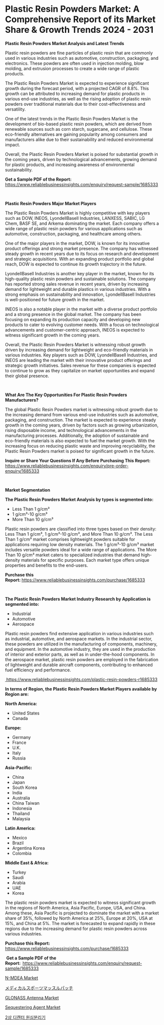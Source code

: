 <p><h1>Plastic Resin Powders Market: A Comprehensive Report of its Market Share & Growth Trends 2024 - 2031</h1></p><p><strong>Plastic Resin Powders Market Analysis and Latest Trends</strong></p>
<p><p>Plastic resin powders are fine particles of plastic resin that are commonly used in various industries such as automotive, construction, packaging, and electronics. These powders are often used in injection molding, blow molding, and extrusion processes to create a wide range of plastic products.</p><p>The Plastic Resin Powders Market is expected to experience significant growth during the forecast period, with a projected CAGR of 8.8%. This growth can be attributed to increasing demand for plastic products in various end-use industries, as well as the rising adoption of plastic resin powders over traditional materials due to their cost-effectiveness and versatility.</p><p>One of the latest trends in the Plastic Resin Powders Market is the development of bio-based plastic resin powders, which are derived from renewable sources such as corn starch, sugarcane, and cellulose. These eco-friendly alternatives are gaining popularity among consumers and manufacturers alike due to their sustainability and reduced environmental impact.</p><p>Overall, the Plastic Resin Powders Market is poised for substantial growth in the coming years, driven by technological advancements, growing demand for plastic products, and increasing awareness of environmental sustainability.</p></p>
<p><strong>Get a Sample PDF of the Report:&nbsp;</strong> <a href="https://www.reliablebusinessinsights.com/enquiry/request-sample/1685333">https://www.reliablebusinessinsights.com/enquiry/request-sample/1685333</a></p>
<p>&nbsp;</p>
<p><strong>Plastic Resin Powders Major Market Players</strong></p>
<p><p>The Plastic Resin Powders Market is highly competitive with key players such as DOW, INEOS, LyondellBasell Industries, LANXESS, SABIC, LG Chem, BASF SE, and Arkema dominating the market. Each company offers a wide range of plastic resin powders for various applications such as automotive, construction, packaging, and healthcare among others.</p><p>One of the major players in the market, DOW, is known for its innovative product offerings and strong market presence. The company has witnessed steady growth in recent years due to its focus on research and development and strategic acquisitions. With an expanding product portfolio and global reach, DOW is expected to continue its growth trajectory in the future.</p><p>LyondellBasell Industries is another key player in the market, known for its high-quality plastic resin powders and sustainable solutions. The company has reported strong sales revenue in recent years, driven by increasing demand for lightweight and durable plastics in various industries. With a strong emphasis on sustainability and innovation, LyondellBasell Industries is well-positioned for future growth in the market.</p><p>INEOS is also a notable player in the market with a diverse product portfolio and a strong presence in the global market. The company has been focusing on expanding its production capacity and developing new products to cater to evolving customer needs. With a focus on technological advancements and customer-centric approach, INEOS is expected to witness significant growth in the coming years.</p><p>Overall, the Plastic Resin Powders Market is witnessing robust growth driven by increasing demand for lightweight and eco-friendly materials in various industries. Key players such as DOW, LyondellBasell Industries, and INEOS are leading the market with their innovative product offerings and strategic growth initiatives. Sales revenue for these companies is expected to continue to grow as they capitalize on market opportunities and expand their global presence.</p></p>
<p>&nbsp;</p>
<p><strong>What Are The Key Opportunities For Plastic Resin Powders Manufacturers?</strong></p>
<p><p>The global Plastic Resin Powders market is witnessing robust growth due to the increasing demand from various end-use industries such as automotive, packaging, and construction. The market is expected to experience steady growth in the coming years, driven by factors such as growing urbanization, rising disposable income, and technological advancements in the manufacturing processes. Additionally, the adoption of sustainable and eco-friendly materials is also expected to fuel the market growth. With the increasing focus on reducing plastic waste and improving recyclability, the Plastic Resin Powders market is poised for significant growth in the future.</p></p>
<p><strong>Inquire or Share Your Questions If Any Before Purchasing This Report:</strong> <a href="https://www.reliablebusinessinsights.com/enquiry/pre-order-enquiry/1685333">https://www.reliablebusinessinsights.com/enquiry/pre-order-enquiry/1685333</a></p>
<p>&nbsp;</p>
<p><strong>Market Segmentation</strong></p>
<p><strong>The Plastic Resin Powders Market Analysis by types is segmented into:</strong></p>
<p><ul><li>Less Than 1 g/cm³</li><li>1 g/cm³-10 g/cm³</li><li>More Than 10 g/cm³</li></ul></p>
<p><p>Plastic resin powders are classified into three types based on their density: Less Than 1 g/cm³, 1 g/cm³-10 g/cm³, and More Than 10 g/cm³. The Less Than 1 g/cm³ market comprises lightweight powders suitable for applications requiring low density materials. The 1 g/cm³-10 g/cm³ market includes versatile powders ideal for a wide range of applications. The More Than 10 g/cm³ market caters to specialized industries that demand high-density materials for specific purposes. Each market type offers unique properties and benefits to the end-users.</p></p>
<p><strong>Purchase this Report:&nbsp;</strong><a href="https://www.reliablebusinessinsights.com/purchase/1685333">https://www.reliablebusinessinsights.com/purchase/1685333</a></p>
<p>&nbsp;</p>
<p><strong>The Plastic Resin Powders Market Industry Research by Application is segmented into:</strong></p>
<p><ul><li>Industrial</li><li>Automotive</li><li>Aerospace</li></ul></p>
<p><p>Plastic resin powders find extensive application in various industries such as industrial, automotive, and aerospace markets. In the industrial sector, these powders are utilized in the manufacturing of components, machinery, and equipment. In the automotive industry, they are used in the production of interior and exterior parts, as well as in under-the-hood components. In the aerospace market, plastic resin powders are employed in the fabrication of lightweight and durable aircraft components, contributing to enhanced fuel efficiency and performance.</p></p>
<p><a href="https://www.reliablebusinessinsights.com/plastic-resin-powders-r1685333">&nbsp;https://www.reliablebusinessinsights.com/plastic-resin-powders-r1685333</a></p>
<p><strong>In terms of Region, the Plastic Resin Powders Market Players available by Region are:</strong></p>
<p>
    <p> <strong> North America: </strong>
        <ul>
            <li>United States</li>
            <li>Canada</li>
        </ul>
        </p> 
    <p> <strong> Europe: </strong>
        <ul>
            <li>Germany</li>
            <li>France</li>
            <li>U.K.</li>
            <li>Italy</li>
            <li>Russia</li>
        </ul>
        </p> 
    <p> <strong> Asia-Pacific: </strong>
        <ul>
            <li>China</li>
            <li>Japan</li>
            <li>South Korea</li>
            <li>India</li>
            <li>Australia</li>
            <li>China Taiwan</li>
            <li>Indonesia</li>
            <li>Thailand</li>
            <li>Malaysia</li>
        </ul>
        </p> 
    <p> <strong> Latin America: </strong>
        <ul>
            <li>Mexico</li>
            <li>Brazil</li>
            <li>Argentina Korea</li>
            <li>Colombia</li>
        </ul>
        </p> 
    <p> <strong> Middle East & Africa: </strong>
        <ul>
            <li>Turkey</li>
            <li>Saudi</li>
            <li>Arabia</li>
            <li>UAE</li>
            <li>Korea</li>
        </ul>
    </p>
    </p>
<p><p>The plastic resin powders market is expected to witness significant growth in the regions of North America, Asia Pacific, Europe, USA, and China. Among these, Asia Pacific is projected to dominate the market with a market share of 35%, followed by North America at 25%, Europe at 20%, USA at 15%, and China at 5%. The market is forecasted to expand rapidly in these regions due to the increasing demand for plastic resin powders across various industries.</p></p>
<p><strong>Purchase this Report: </strong><a href="https://www.reliablebusinessinsights.com/purchase/1685333">https://www.reliablebusinessinsights.com/purchase/1685333</a></p>
<p>&nbsp;<strong>Get a Sample PDF of the Report:&nbsp;&nbsp;</strong><a href="https://www.reliablebusinessinsights.com/enquiry/request-sample/1685333">https://www.reliablebusinessinsights.com/enquiry/request-sample/1685333</a></p>
<p><strong></strong></p>
<p><p><a href="https://github.com/LaceyZemlak1/Market-Research-Report-List-1/blob/main/n-mdea-market.md">N-MDEA Market</a></p><p><a href="https://github.com/deonnorth8/Market-Research-Report-List-1/blob/main/1490656111084.md">メディカルスポーツマッスルパッチ</a></p><p><a href="https://issuu.com/reportprime-2/docs/glonass-antenna-market-size-2030.pptx">GLONASS Antenna Market</a></p><p><a href="https://github.com/MyrtisWest1/Market-Research-Report-List-1/blob/main/sequestering-agent-market.md">Sequestering Agent Market</a></p><p><a href="https://github.com/vs019sa3m8x/Market-Research-Report-List-2/blob/main/3343372105945.md">2상 디캔터 원심분리기</a></p></p>